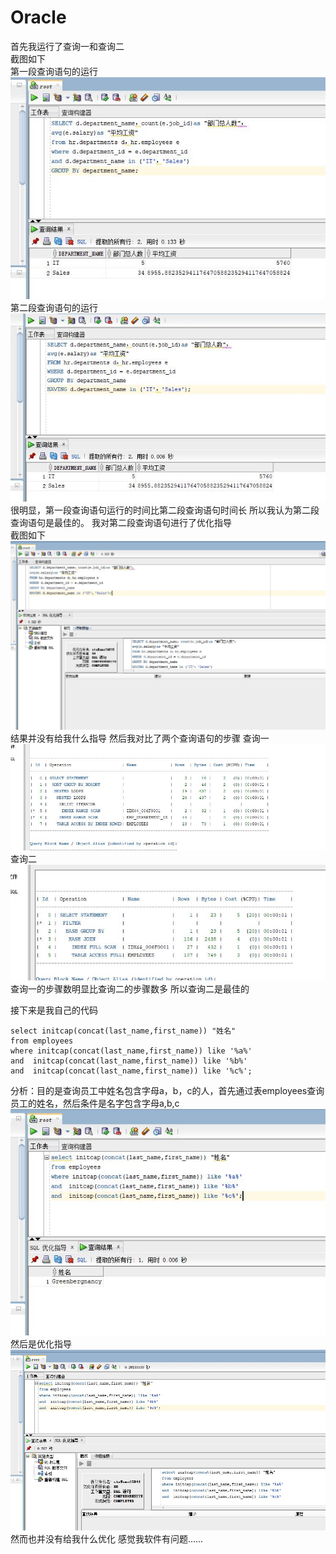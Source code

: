 # Oracle
首先我运行了查询一和查询二
<br>
截图如下
<br>
第一段查询语句的运行
<br>
![第一段查询语句的运行截图](https://github.com/15882504801/Oracle/blob/master/test1/运行1.jpg)
<br>
第二段查询语句的运行
<br>
![第二段查询语句的运行截图](https://github.com/15882504801/Oracle/blob/master/test1/运行2.jpg)
<br>
很明显，第一段查询语句运行的时间比第二段查询语句时间长
所以我认为第二段查询语句是最佳的。
我对第二段查询语句进行了优化指导
<br>
截图如下
<br>
![优化指导截图](https://github.com/15882504801/Oracle/blob/master/test1/优化.jpg)
<br>
结果并没有给我什么指导
然后我对比了两个查询语句的步骤
查询一
<br>
![详情截图](https://github.com/15882504801/Oracle/blob/master/test1/详情1.jpg)
<br>
查询二
<br>
![详情截图](https://github.com/15882504801/Oracle/blob/master/test1/详情2.jpg)
<br>
查询一的步骤数明显比查询二的步骤数多
所以查询二是最佳的

接下来是我自己的代码
```
select initcap(concat(last_name,first_name)) "姓名" 
from employees
where initcap(concat(last_name,first_name)) like '%a%' 
and  initcap(concat(last_name,first_name)) like '%b%'
and  initcap(concat(last_name,first_name)) like '%c%';
```
分析：目的是查询员工中姓名包含字母a，b，c的人，首先通过表employees查询员工的姓名，然后条件是名字包含字母a,b,c
<br>
![运行3截图](https://github.com/15882504801/Oracle/blob/master/test1/运行3.jpg)
<br>
然后是优化指导
<br>
![优化2截图](https://github.com/15882504801/Oracle/blob/master/test1/优化3.jpg)
<br>
然而也并没有给我什么优化
感觉我软件有问题......

